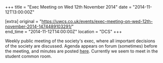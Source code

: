 +++
title = "Exec Meeting on Wed 12th November 2014"
date = "2014-11-12T13:00:00Z"

[extra]
original = "https://uwcs.co.uk/events/exec-meeting-on-wed-12th-november-2014-1474489103291/"    
end_time = "2014-11-12T14:00:00Z"
location = "DCS"
+++

Weekly public meeting of the society's exec, where all important decisions of the society are discussed. Agenda appears on forum (sometimes) before the meeting, and minutes are posted [here](https://uwcs.co.uk/minutes/1/). Currently we seem to meet in the student common room.

